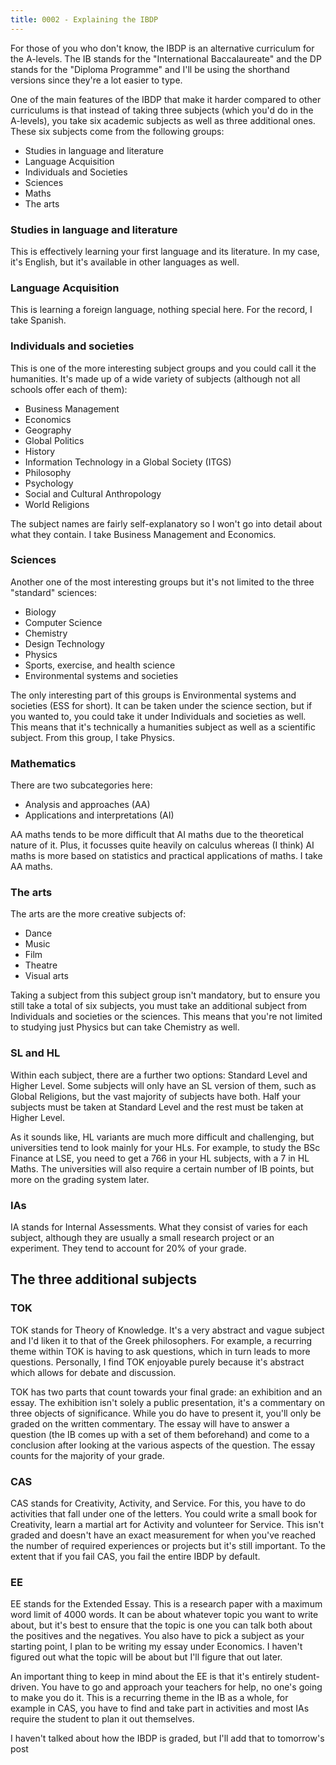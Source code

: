 ```yaml
---
title: 0002 - Explaining the IBDP
---
```


For those of you who don't know, the IBDP is an alternative curriculum for the A-levels. The IB stands for the "International Baccalaureate" and the DP stands for the "Diploma Programme" and I'll be using the shorthand versions since they're a lot easier to type.

One of the main features of the IBDP that make it harder compared to other curriculums is that instead of taking three subjects (which you'd do in the A-levels), you take six academic subjects as well as three additional ones. These six subjects come from the following groups:

- Studies in language and literature
- Language Acquisition
- Individuals and Societies
- Sciences
- Maths
- The arts

### Studies in language and literature
This is effectively learning your first language and its literature. In my case, it's English, but it's available in other languages as well. 

### Language Acquisition
This is learning a foreign language, nothing special here. For the record, I take Spanish.

### Individuals and societies
This is one of the more interesting subject groups and you could call it the humanities. It's made up of a wide variety of subjects (although not all schools offer each of them):

- Business Management
- Economics
- Geography
- Global Politics
- History
- Information Technology in a Global Society (ITGS)
- Philosophy
- Psychology
- Social and Cultural Anthropology
- World Religions

The subject names are fairly self-explanatory so I won't go into detail about what they contain. I take Business Management and Economics.

### Sciences
Another one of the most interesting groups but it's not limited to the three "standard" sciences:

- Biology
- Computer Science
- Chemistry
- Design Technology
- Physics
- Sports, exercise, and health science
- Environmental systems and societies

The only interesting part of this groups is Environmental systems and societies (ESS for short). It can be taken under the science section, but if you wanted to, you could take it under Individuals and societies as well. This means that it's technically a humanities subject as well as a scientific subject. From this group, I take Physics.

### Mathematics
There are two subcategories here:

- Analysis and approaches (AA)
- Applications and interpretations (AI)

AA maths tends to be more difficult that AI maths due to the theoretical nature of it. Plus, it focusses quite heavily on calculus whereas (I think) AI maths is more based on statistics and practical applications of maths. I take AA maths.

### The arts
The arts are the more creative subjects of:

- Dance
- Music
- Film
- Theatre
- Visual arts

Taking a subject from this subject group isn't mandatory, but to ensure you still take a total of six subjects, you must take an additional subject from Individuals and societies or the sciences. This means that you're not limited to studying just Physics but can take Chemistry as well.

### SL and HL
Within each subject, there are a further two options: Standard Level and Higher Level. Some subjects will only have an SL version of them, such as Global Religions, but the vast majority of subjects have both. Half your subjects must be taken at Standard Level and the rest must be taken at Higher Level.

As it sounds like, HL variants are much more difficult and challenging, but universities tend to look mainly for your HLs. For example, to study the BSc Finance at LSE, you need to get a 766 in your HL subjects, with a 7 in HL Maths. The universities will also require a certain number of IB points, but more on the grading system later.

### IAs
IA stands for Internal Assessments. What they consist of varies for each subject, although they are usually a small research project or an experiment. They tend to account for 20% of your grade.

## The three additional subjects
### TOK
TOK stands for Theory of Knowledge. It's a very abstract and vague subject and I'd liken it to that of the Greek philosophers. For example, a recurring theme within TOK is having to ask questions, which in turn leads to more questions. Personally, I find TOK enjoyable purely because it's abstract which allows for debate and discussion.

TOK has two parts that count towards your final grade: an exhibition and an essay. The exhibition isn't solely a public presentation, it's a commentary on three objects of significance. While you do have to present it, you'll only be graded on the written commentary. The essay will have to answer a question (the IB comes up with a set of them beforehand) and come to a conclusion after looking at the various aspects of the question. The essay counts for the majority of your grade.

### CAS
CAS stands for Creativity, Activity, and Service. For this, you have to do activities that fall under one of the letters. You could write a small book for Creativity, learn a martial art for Activity and volunteer for Service. This isn't graded and doesn't have an exact measurement for when you've reached the number of required experiences or projects but it's still important. To the extent that if you fail CAS, you fail the entire IBDP by default.

### EE
EE stands for the Extended Essay. This is a research paper with a maximum word limit of 4000 words. It can be about whatever topic you want to write about, but it's best to ensure that the topic is one you can talk both about the positives and the negatives. You also have to pick a subject as your starting point, I plan to be writing my essay under Economics. I haven't figured out what the topic will be about but I'll figure that out later.

An important thing to keep in mind about the EE is that it's entirely student-driven. You have to go and approach your teachers for help, no one's going to make you do it. This is a recurring theme in the IB as a whole, for example in CAS, you have to find and take part in activities and most IAs require the student to plan it out themselves.

I haven't talked about how the IBDP is graded, but I'll add that to tomorrow's post